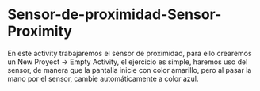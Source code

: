 # Sensor-de-proximidad-Sensor-Proximity
En este activity trabajaremos el sensor de proximidad, para ello crearemos un New Proyect -> Empty Activity, el ejercicio es simple, haremos uso del sensor, de manera que la pantalla inicie con color amarillo, pero al pasar la mano por el sensor, cambie automáticamente a color azul.
